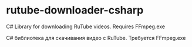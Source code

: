 # rutube-downloader-csharp

C# Library for downloading RuTube videos. Requires FFmpeg.exe

C# библиотека для скачивания видео с RuTube. Требуется FFmpeg.exe

